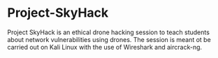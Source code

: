 # Project-SkyHack
Project SkyHack is an ethical drone hacking session to teach students about network vulnerabilities using drones.
The session is meant ot be carried out on Kali Linux with the use of Wireshark and aircrack-ng.
